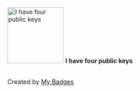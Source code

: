 <img src="https://my-badges.github.io/my-badges/public-keys-4.png" alt="I have four public keys" title="I have four public keys" width="128">
<strong>I have four public keys</strong>
<br><br>




Created by <a href="https://github.com/my-badges/my-badges">My Badges</a>